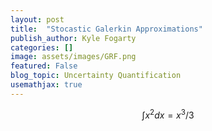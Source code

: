 ```yaml
---
layout: post
title:  "Stocastic Galerkin Approximations"
publish_author: Kyle Fogarty
categories: []
image: assets/images/GRF.png
featured: False
blog_topic: Uncertainty Quantification
usemathjax: true
---
```


$$
\int x^2dx = x^3/ 3
$$